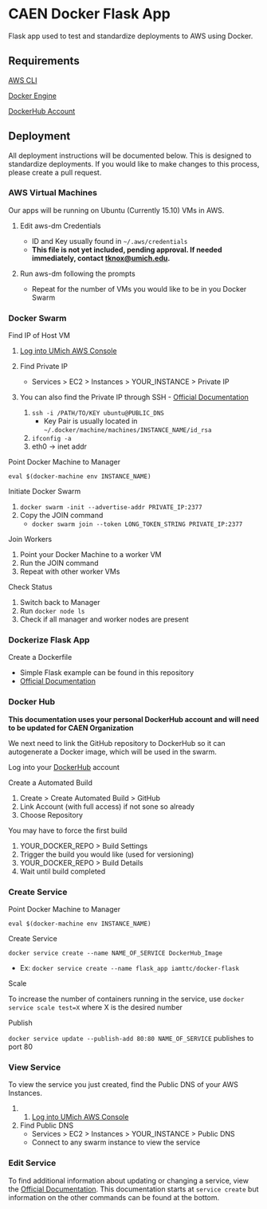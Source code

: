 # CAEN Docker Flask App

Flask app used to test and standardize deployments to AWS using Docker.


## Requirements

[AWS CLI](https://aws.amazon.com/cli/)

[Docker Engine](https://docs.docker.com/engine/installation/)

[DockerHub Account](https://hub.docker.com/)


## Deployment

All deployment instructions will be documented below. This is designed to
standardize deployments. If you would like to make changes to this process,
please create a pull request.


### AWS Virtual Machines

Our apps will be running on Ubuntu (Currently 15.10) VMs in AWS.

1. Edit aws-dm Credentials
	* ID and Key usually found in `~/.aws/credentials`
	* __This file is not yet included, pending approval. If needed
immediately, contact tknox@umich.edu.__

2. Run aws-dm following the prompts
	* Repeat for the number of VMs you would like to be in you Docker Swarm


### Docker Swarm

Find IP of Host VM

1. [Log into UMich AWS Console](https://michigan-engineering.signin.aws.amazon.com/console)
2. Find Private IP
	* Services > EC2 > Instances > YOUR_INSTANCE > Private IP
3. You can also find the Private IP through SSH - [Official Documentation](http://docs.aws.amazon.com/AWSEC2/latest/UserGuide/AccessingInstancesLinux.html)

	1. `ssh -i /PATH/TO/KEY ubuntu@PUBLIC_DNS`
		* Key Pair is usually located in `~/.docker/machine/machines/INSTANCE_NAME/id_rsa`
	2. `ifconfig -a`
	3. eth0 -> inet addr

Point Docker Machine to Manager

`eval $(docker-machine env INSTANCE_NAME)`

Initiate Docker Swarm

1. `docker swarm -init --advertise-addr PRIVATE_IP:2377`
2. Copy the JOIN command
	* `docker swarm join --token LONG_TOKEN_STRING PRIVATE_IP:2377`

Join Workers

1. Point your Docker Machine to a worker VM
2. Run the JOIN command
3. Repeat with other worker VMs

Check Status

1. Switch back to Manager
2. Run `docker node ls`
3. Check if all manager and worker nodes are present


### Dockerize Flask App

Create a Dockerfile
* Simple Flask example can be found in this repository
* [Official Documentation](https://docs.docker.com/engine/reference/builder/)


### Docker Hub

__This documentation uses your personal DockerHub account and will need to be updated
for CAEN Organization__

We next need to link the GitHub repository to DockerHub so it can autogenerate
a Docker image, which will be used in the swarm.

Log into your [DockerHub](https://hub.docker.com/) account

Create a Automated Build

1. Create > Create Automated Build > GitHub
2. Link Account (with full access) if not sone so already
3. Choose Repository

You may have to force the first build

1. YOUR_DOCKER_REPO > Build Settings
2. Trigger the build you would like (used for versioning)
3. YOUR_DOCKER_REPO > Build Details
4. Wait until build completed


### Create Service

Point Docker Machine to Manager

`eval $(docker-machine env INSTANCE_NAME)`

Create Service

`docker service create --name NAME_OF_SERVICE DockerHub_Image`
* Ex: `docker service create --name flask_app iamttc/docker-flask`

Scale

To increase the number of containers running in the service, use
`docker service scale test=X` where X is the desired number

Publish

`docker service update --publish-add 80:80 NAME_OF_SERVICE` publishes to port 80


### View Service

To view the service you just created, find the Public DNS of your AWS Instances.

1. 1. [Log into UMich AWS Console](https://michigan-engineering.signin.aws.amazon.com/console)
2. Find Public DNS
	* Services > EC2 > Instances > YOUR_INSTANCE > Public DNS
	* Connect to any swarm instance to view the service


### Edit Service

To find additional information about updating or changing a service, view
the [Official Documentation](https://docs.docker.com/engine/reference/commandline/service_create/).
This documentation starts at `service create` but information on the other commands
can be found at the bottom.
